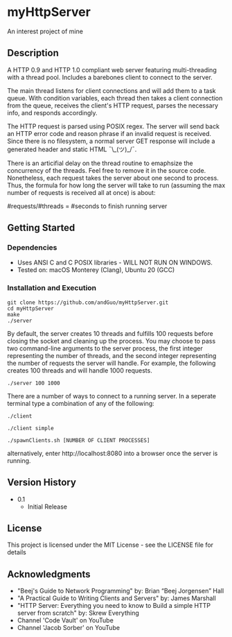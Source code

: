 # myHttpServer

An interest project of mine

## Description

A HTTP 0.9 and HTTP 1.0 compliant web server featuring multi-threading with a thread pool. Includes a barebones client to connect to the server.

The main thread listens for client connections and will add them to a task queue. With condition variables, each thread then takes a client connection from the queue, receives the client's HTTP request, parses the necessary info, and responds accordingly. 

The HTTP request is parsed using POSIX regex. The server will send back an HTTP error code and reason phrase if an invalid request is received. Since there is no filesystem, a normal server GET response will include a generated header and static HTML ¯\\\_(ツ)_/¯. 

There is an articifial delay on the thread routine to emaphsize the concurrency of the threads. Feel free to remove it in the source code. Nonetheless, each request takes the server about one second to process. Thus, the formula for how long the server will take to run (assuming the max number of requests is received all at once) is about:

#requests/#threads = #seconds to finish running server

## Getting Started

### Dependencies

* Uses ANSI C and C POSIX libraries - WILL NOT RUN ON WINDOWS.
* Tested on: macOS Monterey (Clang), Ubuntu 20 (GCC)

### Installation and Execution

```
git clone https://github.com/andGuo/myHttpServer.git
cd myHttpServer
make
./server
```
By default, the server creates 10 threads and fulfills 100 requests before closing the socket and cleaning up the process.
You may choose to pass two command-line arguments to the server process, the first integer representing the number of threads, and the second integer representing the number of requests the server will handle. For example, the following creates 100 threads and will handle 1000 requests.
```
./server 100 1000
```
There are a number of ways to connect to a running server. In a seperate terminal type a combination of any of the following:
```
./client

./client simple

./spawnClients.sh [NUMBER OF CLIENT PROCESSES]
```
alternatively, enter http://localhost:8080 into a browser once the server is running.

## Version History

* 0.1
    * Initial Release

## License

This project is licensed under the MIT License - see the LICENSE file for details

## Acknowledgments

* "Beej's Guide to Network Programming" by: Brian “Beej Jorgensen” Hall
* "A Practical Guide to Writing Clients and Servers" by: James Marshall
* "HTTP Server: Everything you need to know to Build a simple HTTP server from scratch" by: Skrew Everything 
* Channel 'Code Vault'  on YouTube
* Channel 'Jacob Sorber'  on YouTube


